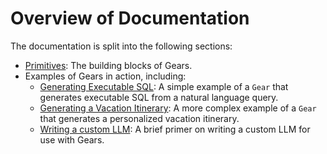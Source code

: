 # Overview of Documentation

The documentation is split into the following sections:

- [Primitives](/gears/primitives): The building blocks of Gears.
- Examples of Gears in action, including:
  - [Generating Executable SQL](/gears/examples/simple): A simple example of a `Gear` that generates executable SQL from a natural language query.
  - [Generating a Vacation Itinerary](/gears/examples/advanced): A more complex example of a `Gear` that generates a personalized vacation itinerary.
  - [Writing a custom LLM](/gears/examples/customllm): A brief primer on writing a custom LLM for use with Gears.
